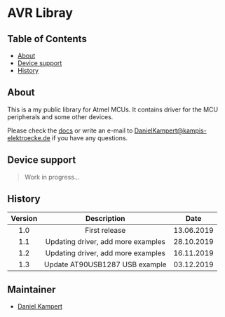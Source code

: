 # AVR Libray

## Table of Contents

- [About](#about)
- [Device support](#device-support)
- [History](#history)

## About

This is a my public library for Atmel MCUs. It contains driver for the MCU peripherals and some other devices.

Please check the [docs](http://kampis-elektroecke.de/doc/libavr/index.html) or write an e-mail to [DanielKampert@kampis-elektroecke.de](DanielKampert@kampis-elektroecke.de) if you have any questions.

## Device support

> Work in progress...

## History

| **Version** | **Description** | **Date** |
|:---------:|:------------------------------:|:----------:|
| 1.0       | First release                | 13.06.2019 |
| 1.1       | Updating driver, add more examples               | 28.10.2019 |
| 1.2       | Updating driver, add more examples               | 16.11.2019 |
| 1.3       | Update AT90USB1287 USB example               | 03.12.2019 |

## Maintainer

- [Daniel Kampert](DanielKampert@kampis-elektroecke.de)